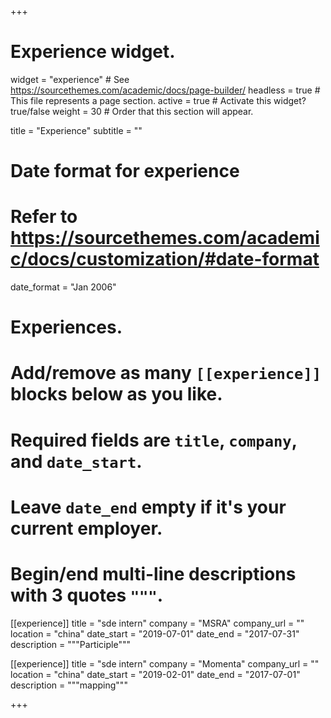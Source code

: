 +++
# Experience widget.
widget = "experience"  # See https://sourcethemes.com/academic/docs/page-builder/
headless = true  # This file represents a page section.
active = true  # Activate this widget? true/false
weight = 30  # Order that this section will appear.

title = "Experience"
subtitle = ""

# Date format for experience
#   Refer to https://sourcethemes.com/academic/docs/customization/#date-format
date_format = "Jan 2006"

# Experiences.
#   Add/remove as many `[[experience]]` blocks below as you like.
#   Required fields are `title`, `company`, and `date_start`.
#   Leave `date_end` empty if it's your current employer.
#   Begin/end multi-line descriptions with 3 quotes `"""`.
[[experience]]
  title = "sde intern"
  company = "MSRA"
  company_url = ""
  location = "china"
  date_start = "2019-07-01"
  date_end = "2017-07-31"
  description = """Participle"""

[[experience]]
  title = "sde intern"
  company = "Momenta"
  company_url = ""
  location = "china"
  date_start = "2019-02-01"
  date_end = "2017-07-01"
  description = """mapping"""

+++
